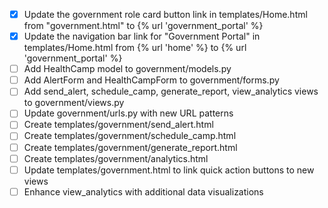 - [x] Update the government role card button link in templates/Home.html from "government.html" to {% url 'government_portal' %}
- [x] Update the navigation bar link for "Government Portal" in templates/Home.html from {% url 'home' %} to {% url 'government_portal' %}
- [ ] Add HealthCamp model to government/models.py
- [ ] Add AlertForm and HealthCampForm to government/forms.py
- [ ] Add send_alert, schedule_camp, generate_report, view_analytics views to government/views.py
- [ ] Update government/urls.py with new URL patterns
- [ ] Create templates/government/send_alert.html
- [ ] Create templates/government/schedule_camp.html
- [ ] Create templates/government/generate_report.html
- [ ] Create templates/government/analytics.html
- [ ] Update templates/government.html to link quick action buttons to new views
- [ ] Enhance view_analytics with additional data visualizations
